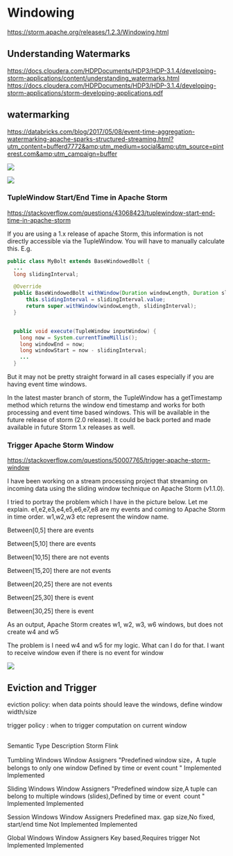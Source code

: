 
# Windowing 

https://storm.apache.org/releases/1.2.3/Windowing.html


## Understanding Watermarks

https://docs.cloudera.com/HDPDocuments/HDP3/HDP-3.1.4/developing-storm-applications/content/understanding_watermarks.html
https://docs.cloudera.com/HDPDocuments/HDP3/HDP-3.1.4/developing-storm-applications/storm-developing-applications.pdf




## watermarking

https://databricks.com/blog/2017/05/08/event-time-aggregation-watermarking-apache-sparks-structured-streaming.html?utm_content=bufferd7772&amp;utm_medium=social&amp;utm_source=pinterest.com&amp;utm_campaign=buffer

![](https://databricks.com/wp-content/uploads/2017/05/mapping-of-event-time-to-5-min-tumbling-windows.png)


![](https://databricks.com/wp-content/uploads/2017/05/mapping-of-event-time-to-overlapping-windows-of-length-10-mins-and-sliding-interval-5-mins.png)




### TupleWindow Start/End Time in Apache Storm

https://stackoverflow.com/questions/43068423/tuplewindow-start-end-time-in-apache-storm



If you are using a 1.x release of apache Storm, this information is not directly accessible via the TupleWindow. You will have to manually calculate this. E.g.
```JAVA
public class MyBolt extends BaseWindowedBolt {
  ...
  long slidingInterval;

  @Override
  public BaseWindowedBolt withWindow(Duration windowLength, Duration slidingInterval) {
      this.slidingInterval = slidingInterval.value;
      return super.withWindow(windowLength, slidingInterval);
  }


  public void execute(TupleWindow inputWindow) {
    long now = System.currentTimeMillis();
    long windowEnd = now;
    long windowStart = now - slidingInterval;
    ...
  }
```
But it may not be pretty straight forward in all cases especially if you are having event time windows.

In the latest master branch of storm, the TupleWindow has a getTimestamp method which returns the window end timestamp and works for both processing and event time based windows. This will be available in the future release of storm (2.0 release). It could be back ported and made available in future Storm 1.x releases as well.


### Trigger Apache Storm Window
https://stackoverflow.com/questions/50007765/trigger-apache-storm-window


I have been working on a stream processing project that streaming on incoming data using the sliding window technique on Apache Storm (v1.1.0).

I tried to portray the problem which I have in the picture below. Let me explain. e1,e2,e3,e4,e5,e6,e7,e8 are my events and coming to Apache Storm in time order. w1,w2,w3 etc represent the window name.

Between[0,5] there are events

Between[5,10] there are events

Between[10,15] there are not events

Between[15,20] there are not events

Between[20,25] there are not events

Between[25,30] there is event

Between[30,25] there is event

As an output, Apache Storm creates w1, w2, w3, w6 windows, but does not create w4 and w5

The problem is I need w4 and w5 for my logic. What can I do for that. I want to receive window even if there is no event for window

![](https://i.stack.imgur.com/vFVqv.jpg)

## Eviction and Trigger

eviction policy: when data points should  leave the windows, define window width/size

trigger policy : when to trigger computation on current window

## 

Semantic	Type	Description	Storm	Flink

Tumbling Windows	Window Assigners	"Predefined window size，A tuple belongs to only one window
Defined by time or event count
"	Implemented	Implemented

Sliding Windows	Window Assigners	"Predefined window size,A tuple can belong to multiple windows (slides),Defined by time or event  count
"	Implemented	Implemented

Session Windows	Window Assigners	Predefined max. gap size,No fixed, start/end time	Not Implemented	Implemented

Global Windows	Window Assigners	Key based,Requires trigger	Not Implemented	Implemented

